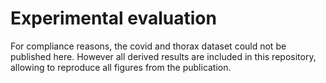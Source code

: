 # Experimental evaluation

For compliance reasons, the covid and thorax dataset could not be published here. However all derived results are included in this repository, allowing to reproduce all figures from the publication.
